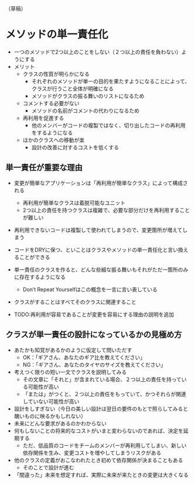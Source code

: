 （草稿）

# メソッドの単一責任化
- 一つのメソッドで2つ以上のことをしない（２つ以上の責任を負わない）ようにする
- メリット
    - クラスの性質が明らかになる
        - それぞれのメソッドが単一の目的を果たすようになることによって、クラスが行うこと全体が明確になる
        - メソッドがクラスの振る舞いのリストになるため
    - コメントする必要がない
        - メソッドの名前がコメントの代わりになるため
    - 再利用を促進する
        - 他のメンバーがコードの複製ではなく、切り出したコードの再利用をするようになる
    - ほかのクラスへの移動が楽
        - 設計の改善に対するコストを低くする

## 単一責任が重要な理由
- 変更が簡単なアプリケーションは「再利用が簡単なクラス」によって構成される
    - 再利用が簡単なクラスは着脱可能なユニット
    - 2つ以上の責任を持つクラスは複雑で、必要な部分だけを再利用することが難しい
- 再利用できないコードは複製して使われてしまうので、変更箇所が増えてしまう
- コードをDRYに保つ、といことはクラスやメソッドの単一責任化と言い換えることができる
- 単一責任のクラスを作ると、どんな些細な振る舞いもそれがただ一箇所のみに存在するようになる
    - Don’t Repeat Yourselfはこの概念を一言に言い表している
- クラスがすることはすべてそのクラスに関連すること

- TODO:再利用が容易であることが変更を容易にする理由の説明を追加

## クラスが単一責任の設計になっているかの見極め方
- あたかも知覚があるかのように仮定して問いただす
    - OK：「ギアさん、あなたのギア比を教えてください」
    - NG：「ギアさん、あなたのタイヤのサイズを教えてください」
- 考えつく限りの短い一文でクラスを説明してみる
    - その文章に「それと」が含まれている場合、２つ以上の責任を持っている可能性が高い
    - 「または」がつくと、２つ以上の責任をもっていて、かつそれらが関連していない可能性が高い
- 設計をしすぎない（今日の美しい設計は翌日の要件のもとで照らしてみると醜いものに映るかもしれない）
- 未来にどんな要求があるのかわからない
- 何もしないことの将来的なコストがいまと変わらないのであれば、決定を延期する
    - ただ、低品質のコードをチームのメンバーが再利用してしまい、新しい依存関係を生み、変更コストを増やしてしまうリスクがある
- 他のクラスの定義がおこなわれたとき初めて依存関係が決まることもある
    - そのことで設計が進む
- 「間違った」未来を想定すれば、実際に未来が来たときの変更は大きくなる
